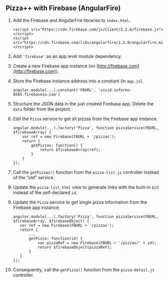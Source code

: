 ## Pizza++ with Firebase (AngularFire) ##

1. Add the Firebase and AngularFire libraries to `index.html`.
    ```
    <script src="https://cdn.firebase.com/js/client/2.2.4/firebase.js"></script>
    <script src="https://cdn.firebase.com/libs/angularfire/1.2.0/angularfire.min.js"></script>
    ```

2. Add `'firebase'` as an app level module dependency.

2. Create a new Firebase app instance (on [http://firebase.com](http://firebase.com)).

3. Store the Firebase instance address into a constant (in `app.js`).
    ```
    angular.module(...).constant('FBURL', 'vivid-inferno-8565.firebaseio.com')
    ```

4. Structure the JSON data in the just created Firebase app. Delete the `data` folder from the project.

5. Edit the `Pizza` service to get all pizzas from the Firebase app instance.
    ```
    angular.module(...).factory('Pizza', function pizzaService(FBURL, $firebaseArray) {
        var ref = new Firebase(FBURL + '/pizzas');
        return {
            getPizzas: function() {
                return $firebaseArray(ref);
            }
        }
    });
    ```

6. Call the `getPizzas()` function from the `pizza-list.js` controller instead of the "old" service.

7. Update the `pizza-list.html` view to generate links with the built-in `$id` instead of the self-declared `id`.

8. Update the `Pizza` service to get single pizza information from the Firebase app instance.
    ```
    angular.module(...).factory('Pizza', function pizzaService(FBURL, $firebaseArray, $firebaseObject) {
       var ref = new Firebase(FBURL + '/pizzas');
       return {
           ...
           getPizza: function(id) {
               var pizzaRef = new Firebase(FBURL + '/pizzas/' + id);
               return $firebaseObject(pizzaRef);
           }
       }
    });
    ```

9. Consequently, call the `getPizza()` function from the `pizza-detail.js` controller.
